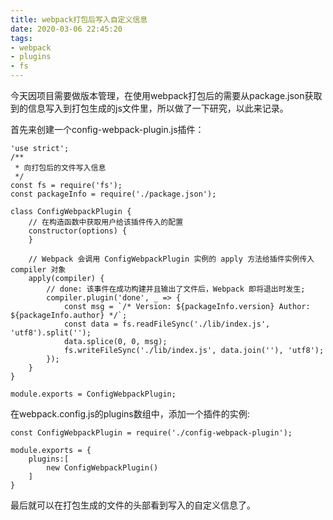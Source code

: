 ```yaml
---
title: webpack打包后写入自定义信息
date: 2020-03-06 22:45:20
tags: 
- webpack
- plugins
- fs
---
```

今天因项目需要做版本管理，在使用webpack打包后的需要从package.json获取到的信息写入到打包生成的js文件里，所以做了一下研究，以此来记录。

首先来创建一个config-webpack-plugin.js插件：
````
'use strict';
/**
 * 向打包后的文件写入信息
 */
const fs = require('fs');
const packageInfo = require('./package.json');

class ConfigWebpackPlugin {
    // 在构造函数中获取用户给该插件传入的配置
    constructor(options) {
    }
    
    // Webpack 会调用 ConfigWebpackPlugin 实例的 apply 方法给插件实例传入 compiler 对象
    apply(compiler) {
        // done: 该事件在成功构建并且输出了文件后，Webpack 即将退出时发生;
        compiler.plugin('done', _ => {
            const msg = `/* Version: ${packageInfo.version} Author:  ${packageInfo.author} */`;
            const data = fs.readFileSync('./lib/index.js', 'utf8').split('');
            data.splice(0, 0, msg);
            fs.writeFileSync('./lib/index.js', data.join(''), 'utf8');
        });
    }
}

module.exports = ConfigWebpackPlugin;
````

在webpack.config.js的plugins数组中，添加一个插件的实例:
````
const ConfigWebpackPlugin = require('./config-webpack-plugin');

module.exports = {
    plugins:[
        new ConfigWebpackPlugin()
    ]
}
````
最后就可以在打包生成的文件的头部看到写入的自定义信息了。
